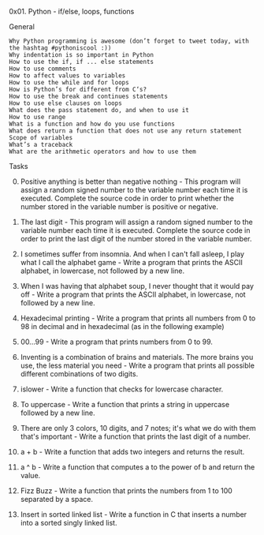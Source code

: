 0x01. Python - if/else, loops, functions

General

    Why Python programming is awesome (don’t forget to tweet today, with the hashtag #pythoniscool :))
    Why indentation is so important in Python
    How to use the if, if ... else statements
    How to use comments
    How to affect values to variables
    How to use the while and for loops
    How is Python’s for different from C‘s?
    How to use the break and continues statements
    How to use else clauses on loops
    What does the pass statement do, and when to use it
    How to use range
    What is a function and how do you use functions
    What does return a function that does not use any return statement
    Scope of variables
    What’s a traceback
    What are the arithmetic operators and how to use them


Tasks

0. Positive anything is better than negative nothing - This program will assign a random signed number to the variable number each time it is executed. Complete the source code in order to print whether the number stored in the variable number is positive or negative.

1. The last digit - This program will assign a random signed number to the variable number each time it is executed. Complete the source code in order to print the last digit of the number stored in the variable number.

2. I sometimes suffer from insomnia. And when I can't fall asleep, I play what I call the alphabet game - Write a program that prints the ASCII alphabet, in lowercase, not followed by a new line.

3. When I was having that alphabet soup, I never thought that it would pay off - Write a program that prints the ASCII alphabet, in lowercase, not followed by a new line.

4. Hexadecimal printing - Write a program that prints all numbers from 0 to 98 in decimal and in hexadecimal (as in the following example)

5. 00...99 - Write a program that prints numbers from 0 to 99.

6. Inventing is a combination of brains and materials. The more brains you use, the less material you need - Write a program that prints all possible different combinations of two digits.

7. islower - Write a function that checks for lowercase character. 

8. To uppercase - Write a function that prints a string in uppercase followed by a new line.

9. There are only 3 colors, 10 digits, and 7 notes; it's what we do with them that's important - Write a function that prints the last digit of a number.

10. a + b - Write a function that adds two integers and returns the result.

11. a ^ b - Write a function that computes a to the power of b and return the value.

12. Fizz Buzz - Write a function that prints the numbers from 1 to 100 separated by a space. 

13. Insert in sorted linked list - Write a function in C that inserts a number into a sorted singly linked list.